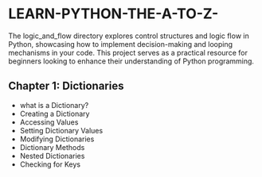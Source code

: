 # LEARN-PYTHON-THE-A-TO-Z-
The logic_and_flow directory explores control structures and logic flow in Python, showcasing how to implement decision-making and looping mechanisms in your code. This project serves as a practical resource for beginners looking to enhance their understanding of Python programming.

## Chapter 1: Dictionaries
- what is a Dictionary?
- Creating a Dictionary
- Accessing Values
- Setting Dictionary Values
- Modifying Dictionaries
- Dictionary Methods
- Nested Dictionaries
- Checking for Keys

